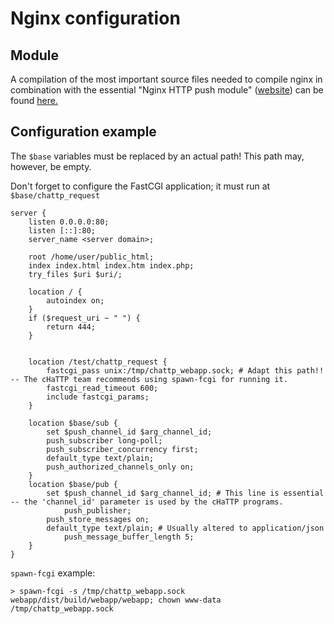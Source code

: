 # Nginx configuration

## Module

A compilation of the most important source files needed to compile nginx in combination with
the essential "Nginx HTTP push module" ([website](https://pushmodule.slact.net/)) can be found
[here.](http://cdn.spheniscida.de/lbo/chattp/nginx-push-src.txz)

## Configuration example

The `$base` variables must be replaced by an actual path! This path may, however, be empty.

Don't forget to configure the FastCGI application; it must run at `$base/chattp_request`

    server {
        listen 0.0.0.0:80;
        listen [::]:80;
        server_name <server domain>;

        root /home/user/public_html;
        index index.html index.htm index.php;
        try_files $uri $uri/;

        location / {
            autoindex on;
        }
        if ($request_uri ~ " ") {
            return 444;
        }


        location /test/chattp_request {
            fastcgi_pass unix:/tmp/chattp_webapp.sock; # Adapt this path!! -- The cHaTTP team recommends using spawn-fcgi for running it.
            fastcgi_read_timeout 600;
            include fastcgi_params;
        }

        location $base/sub {
            set $push_channel_id $arg_channel_id;
            push_subscriber long-poll;
            push_subscriber_concurrency first;
            default_type text/plain;
            push_authorized_channels_only on;
        }
        location $base/pub {
            set $push_channel_id $arg_channel_id; # This line is essential -- the 'channel_id' parameter is used by the cHaTTP programs.
                push_publisher;
            push_store_messages on;
            default_type text/plain; # Usually altered to application/json
                push_message_buffer_length 5;
        }
    }

`spawn-fcgi` example:

    > spawn-fcgi -s /tmp/chattp_webapp.sock webapp/dist/build/webapp/webapp; chown www-data /tmp/chattp_webapp.sock
